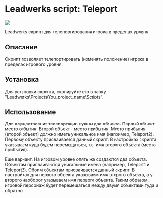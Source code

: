 # Leadwerks script: Teleport
![](https://img.shields.io/badge/Leadwerks-4.0-orange.svg)


Leadwerks скрипт для телепортирования игрока в пределах уровня.

## Описание
Скрипт позволяет телепортировать (изменять положение) игрока в пределах игрового уровня.

## Установка
Для установки скрипта, скопируйте его в папку "Leadwerks\Projects\You_project_name\Scripts\".

## Использование
Для осуществления телепортации нужны два объекта. Первый объект - место отбытия. Второй объект - место прибытия. Место прибытия (второй объект) должно иметь уникальное имя (например, Teleport2).
Первому объекту присваивается данный скрипт. В настройках скрипта указываем куда будем перемещаться, т.е. имя второго объекта (места прибытия).

Еще вариант.
На игровом уровне опять же создаются два объекта. Объектам присваиваются уникальные имена (например, Teleport1 и Teleport2). Обоим объектам присваивается данный скрипт. В настройках для первого объекта указываем имя второго объекта, а у второго наоборот указываем имя первого объекта. Таким образом, игровой персонаж будет перемещаться между двумя объектами туда и обратно.
